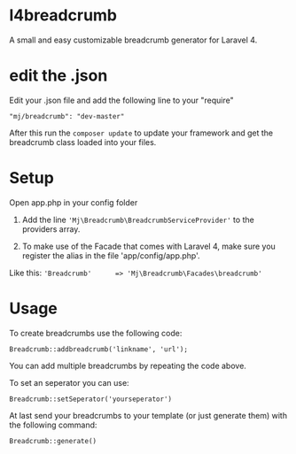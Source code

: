 l4breadcrumb
============

A small and easy customizable breadcrumb generator for Laravel 4.

edit the .json
============

Edit your .json file and add the following line to your "require"

``"mj/breadcrumb": "dev-master"``

After this run the `composer update` to update your framework and get the breadcrumb class loaded into your files.

Setup
============

Open app.php in your config folder

1. Add the line `'Mj\Breadcrumb\BreadcrumbServiceProvider'` to the providers array.

2. To make use of the Facade that comes with Laravel 4, make sure you register the alias in the file 'app/config/app.php'.

Like this: `'Breadcrumb'      => 'Mj\Breadcrumb\Facades\breadcrumb'`

Usage
============

To create breadcrumbs use the following code:

``Breadcrumb::addbreadcrumb('linkname', 'url');``

You can add multiple breadcrumbs by repeating the code above.

To set an seperator you can use:

``Breadcrumb::setSeperator('yourseperator')``

At last send your breadcrumbs to your template (or just generate them) with the following command:

``Breadcrumb::generate()``
